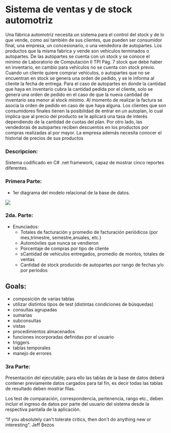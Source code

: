 <h1>Sistema de ventas y de stock automotriz</h1>

Una fábrica automotriz necesita un sistema para el control del stock y de lo 
que vende, como así también de sus clientes, que pueden ser consumidor final, una 
empresa, un concesionario, o una vendedora de autopartes.
Los productos que la misma fabrica y vende son vehículos terminados o 
autopartes. De las autopartes se cuenta con un stock y se conoce el mínimo de 
Laboratorio de Computación II TPI Pág. 7
stock que debe haber en inventario, en cambio para vehículos no se cuenta con 
stock previo.
Cuando un cliente quiere comprar vehículos, o autopartes que no se 
encuentran en stock se genera una orden de pedido, y se le informa al cliente la 
fecha de entrega. Para el caso de autopartes en donde la cantidad que haya en 
inventario cubra la cantidad pedida por el cliente, solo se genera una orden de 
pedido en el caso de que la nueva cantidad de inventario sea menor al stock 
mínimo.
Al momento de realizar la factura se asocia la orden de pedido en caso de 
que haya alguna.
Los clientes que son consumidores finales tienen la posibilidad de entrar en 
un autoplan, lo cual implica que al precio del producto se le aplicará una tasa de 
interés dependiendo de la cantidad de cuotas del plan.
Por otro lado, las vendedoras de autopartes reciben descuentos en los 
productos por compras realizadas al por mayor.
La empresa además necesita conocer el historial de precios de sus 
productos

<h3> Descripcion: </h3>
        Sistema codificado en C# .net framework,
        capaz de mostrar cinco reportes diferentes. 

<h3> Primera Parte: </h3>

* 1er diagrama del modelo relacional de la base de datos.
<img src="https://user-images.githubusercontent.com/85702956/135506421-4be56bbd-faf8-4289-9349-2702f3f7b9f4.png">



<h3> 2da. Parte: </h3>

* Enunciados: 
    <ul>
    <li>Totales de facturación y promedio de facturación periódicos (por mes,trimestre, semestre,anuales, etc.)</li>
    <li>Automóviles que nunca se vendieron</li>
    <li>Porcentaje de compras por tipo de cliente</li>
    <li>sCantidad de vehículos entregados, promedio de montos, totales de ventas</li>
    <li>Cantidad de stock producido de autopartes por rango de fechas y/o por períodos</li>
    </ul>

## Goals: ## 
<ul>
<li>composición de varias tablas</li>
<li>utilizar distintos tipos de test (distintas condiciones de búsquedas)</li>
<li>consultas agrupadas</li>
<li>sumarias</li>
<li>subconsultas</li>
<li>vistas</li>
<li>procedimientos almacenados</li>
<li>funciones incorporadas definidas por el usuario</li>
<li>triggers</li>
<li>tablas temporales</li>
<li>manejo de errores</li> 
</ul>

<h3>3ra Parte:</h3> 
Presentación del ejecutable; para ello las 
tablas de la base de datos deberá contener previamente datos cargados para tal 
fin, es decir todas las tablas de resultado deben mostrar filas.

Los test de comparación, correspondencia, pertenencia, rango etc., deben 
incluir el ingreso de datos por parte del usuario del sistema desde la respectiva 
pantalla de la aplicación.

“If you absolutely can't tolerate critics, then don't do anything new or interesting“.
Jeff Bezos